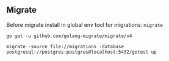 ## Migrate
Before migrate install in global env tool for migrations: `migrate`
```
go get -u github.com/golang-migrate/migrate/v4
```

```
migrate -source file://migrations -database postgresql://postgres:postgres@localhost:5432/gotest up
```